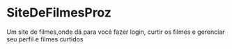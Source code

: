 # SiteDeFilmesProz
 Um site de filmes,onde dá para você fazer login, curtir os filmes e gerenciar seu perfil e filmes curtidos
